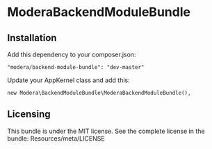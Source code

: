# ModeraBackendModuleBundle

## Installation

Add this dependency to your composer.json:

    "modera/backend-module-bundle": "dev-master"

Update your AppKernel class and add this:

    new Modera\BackendModuleBundle\ModeraBackendModuleBundle(),

## Licensing

This bundle is under the MIT license. See the complete license in the bundle:
Resources/meta/LICENSE